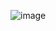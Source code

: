 
![image](https://github.com/ZouSa103/Analyse.algo/assets/139270001/729c2b28-a793-4577-aca2-e533fd3d864f)
